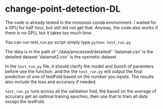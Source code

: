 # change-point-detection-DL


The code is already tested in the monsoon conda environment.
I waited for a GPU for half hour, but still did not get that.
Anyway, the code also works if there is no GPU, but it takes too much time.

You can run test_run.py script simply type
`python test_run.py`

The data is in the path of './data/processed/detailed/'
'datamat.csv' is the detailed dataset
'datamat2.csv' is the sysmetic dataset

In the `test_run.py` file, it should clarify the model and bunch of paramters before use the function.
and the the `test_run.py` will output the final prediction of one of testFold based on the number you inputs.
The results also include the loss and accuracy if needed.

`test_run.py` runs across all the validation fold, the based on the average of accuracy get an
optimal traning epoches; then use that to train all data except the testFold.

